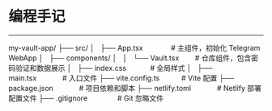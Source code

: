 # 编程手记
---
my-vault-app/
├── src/
│   ├── App.tsx              # 主组件，初始化 Telegram WebApp
│   ├── components/
│   │   └── Vault.tsx        # 仓库组件，包含密码验证和数据展示
│   ├── index.css            # 全局样式
│   ├── main.tsx             # 入口文件
├── vite.config.ts           # Vite 配置
├── package.json             # 项目依赖和脚本
├── netlify.toml             # Netlify 部署配置文件
├── .gitignore               # Git 忽略文件
